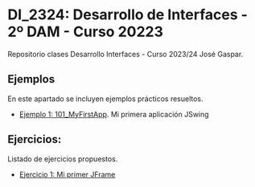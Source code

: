 # DI_2324: Desarrollo de Interfaces - 2º DAM - Curso 20223
Repositorio clases Desarrollo Interfaces - Curso 2023/24
José Gaspar.
## Ejemplos
En este apartado se incluyen  ejemplos prácticos resueltos.
- [Ejemplo 1: 101_MyFirstApp](101_MyFirstApp/Readme.md). Mi primera aplicación JSwing
## Ejercicios:
Listado de ejercicios propuestos.
- [Ejercicio 1: Mi primer JFrame](UT2-E1_JFrame/Readme.md)
